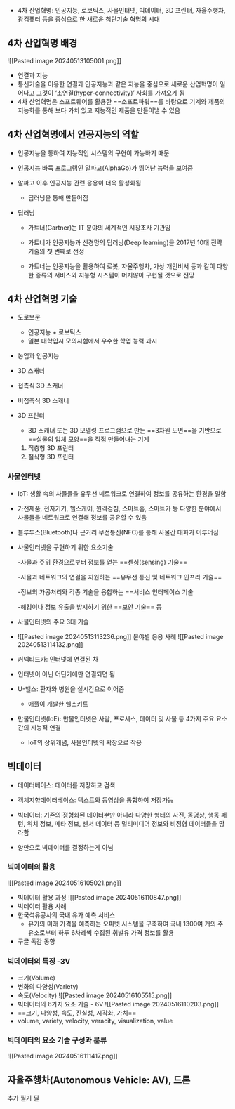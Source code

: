 - 4차 산업혁명: 인공지능, 로보틱스, 사물인터넷, 빅데이터, 3D 프린터, 자율주행차, 광컴퓨터 등을 중심으로 한 새로운 첨단기술 혁명의 시대
## 4차 산업혁명 배경
![[Pasted image 20240513105001.png]]
- 연결과 지능
- 통신기술을 이용한 연결과 인공지능과 같은 지능을 중심으로 새로운 산업혁명이 일어나고 그것이 ‘초연결(hyper-connectivity)’ 사회를 가져오게 됨
- 4차 산업혁명은 소프트웨어를 활용한 ==소프트파워==를 바탕으로 기계와 제품의 지능화를 통해 보다 가치 있고 지능적인 제품을 만들어낼 수 있음
## 4차 산업혁명에서 인공지능의 역할
- 인공지능을 통하여 지능적인 시스템의 구현이 가능하기 때문
- 인공지능 바둑 프로그램인 알파고(AlphaGo)가 뛰어난 능력을 보여줌
- 알파고 이후 인공지능 관련 응용이 더욱 활성화됨
	- 딥러닝을 통해 만들어짐

- 딥러닝
	- 가트너(Gartner)는 IT 분야의 세계적인 시장조사 기관임 
	
	- 가트너가 인공지능과 신경망의 딥러닝(Deep learning)을 2017년 10대 전략 기술의 첫 번째로 선정
	
	- 가트너는 인공지능을 활용하여 로봇, 자율주행차, 가상 개인비서 등과 같이 다양한 종류의 서비스와 지능형 시스템이 머지않아 구현될 것으로 전망
## 4차 산업혁명 기술
- 도로보쿤
	- 인공지능 + 로보틱스
	- 일본 대학입시 모의시험에서 우수한 학업 능력 과시
- 농업과 인공지능

- 3D 스캐너
- 접촉식 3D 스캐너
- 비접촉식 3D 스캐너
- 3D 프린터
	- 3D 스캐너 또는 3D 모델링 프로그램으로 만든 ==3차원 도면==을 기반으로 ==실물의 입체 모양==을 직접 만들어내는 기계
	1. 적층형 3D 프린터
	2. 절삭형 3D 프린터
### 사물인터넷
- IoT: 생활 속의 사물들을 유무선 네트워크로 연결하여 정보를 공유하는 환경을 말함

- 가전제품, 전자기기, 헬스케어, 원격검침, 스마트홈, 스마트카 등 다양한 분야에서 사물들을 네트워크로 연결해 정보를 공유할 수 있음

- 블루투스(Bluetooth)나 근거리 무선통신(NFC)를 통해 사물간 대화가 이루어짐


- 사물인터넷을 구현하기 위한 요소기술
	
	-사물과 주위 환경으로부터 정보를 얻는 ==센싱(sensing) 기술==
	
	-사물과 네트워크의 연결을 지원하는 ==유무선 통신 및 네트워크 인프라 기술==
	
	-정보의 가공처리와 각종 기술을 융합하는 ==서비스 인터페이스 기술
	
	-해킹이나 정보 유출을 방지하기 위한 ==보안 기술== 등

- 사물인터넷의 주요 3대 기술
- ![[Pasted image 20240513113236.png]]
분야별 응용 사례
![[Pasted image 20240513114132.png]]
- 커넥티드카: 인터넷에 연결된 차
- 인터넷이 아닌 어딘가에만 연결되면 됨

- U-헬스: 환자와 병원을 실시간으로 이어줌
	- 애플이 개발한 헬스키트

- 만물인터넷(IoE): 만물인터넷은 사람, 프로세스, 데이터 및 사물 등 4가지 주요 요소 간의 지능적 연결
	- IoT의 상위개념, 사물인터넷의 확장으로 작용
## 빅데이터 
- 데이터베이스: 데이터를 저장하고 검색
- 객체지향데이터베이스: 텍스트와 동영상을 통합하여 저장가능
- 빅데이터: 기존의 정형화된 데이터뿐만 아니라 다양한 형태의 사진, 동영상, 행동 패턴, 위치 정보, 메타 정보, 센서 데이터 등 멀티미디어 정보와 비정형 데이터들을 망라함

- 양만으로 빅데이터를 결정하는게 아님
### 빅데이터의 활용
![[Pasted image 20240516105021.png]]
- 빅데이터 활용 과정
![[Pasted image 20240516110847.png]]
- 빅데이터 활용 사례
- 한국석유공사의 국내 유가 예측 서비스
	- 유가의 미래 가격을 예측하는 오피넷 시스템을 구축하여 국내 1300여 개의 주유소로부터 하루 6차례씩 수집된 휘발유 가격 정보를 활용
- 구글 독감 동향
### 빅데이터의 특징 -3V
- 크기(Volume)
- 변화의 다양성(Variety)
- 속도(Velocity)
 ![[Pasted image 20240516105515.png]]
- 빅데이터의 6가지 요소 기술 - 6V
![[Pasted image 20240516110203.png]]
- ==크기, 다양성, 속도, 진실성, 시각화, 가치==
- volume, variety, velocity, veracity, visualization, value

### 빅데이터의 요소 기술 구성과 분류
![[Pasted image 20240516111417.png]]
## 자율주행차(Autonomous Vehicle: AV), 드론
추가 필기 필

